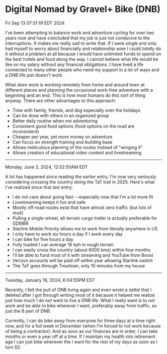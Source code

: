 # Digital Nomad by Gravel+ Bike (DNB)

Fri Sep 13 07:31:19 EDT 2024

I've been attempting to balance work and adventure cycling for over two years now and have concluded that my job is just not conducive to the interruptions. It makes me really sad to write that. If I were single and only had myself to worry about financially and relationship wise I could *totally* do it without a problem at all because I would have unlimited funds to spend on the best hotels and food along the way. I cannot believe what life would be like on my salary without any financial obligations. I have lived a life connected to many other people who need my support in a lot of ways and a DNB life just doesn't work.

What *does* work is working remotely from home and around town at different places and planning the occasional work-free adventure with a beginning and an end. This is how most humans do this sort of thing anyway. There are other advantages to this approach:

* Time with family, friends, and dog especially over the holidays
* Can be done with others in an organized group
* Better daily routine when not adventuring
* Consistent good food options (food options on the road are inconsistent)
* Cheaper per year, yet more money on adventure
* Can focus on strength training and building base
* Allows meticulous planning of the routes instead of "winging it"
* Allows creation of educational video content and livestreaming

----

Monday, June 3, 2024, 12:52:50AM EDT

A lot has happened since reading the earlier entry. I'm now very seriously considering crossing the country doing the TaT trail in 2025. Here's what I've realized since that last entry:

* I do not care about going fast---especially now that I'm a lot more fit
* Livestreaming keeps it fun and safe
* Mostly off-road routes exist that have almost zero traffic (but lots of mud)
* Pulling a single-wheel, all-terrain cargo trailer is actually preferable for GDMBR
* Starlink Mobile Priority allows me to work from literally anywhere in US
* I only have to work six hours a day if I work every day
* I can bike for five hours a day
* Fully loaded I can average 16 kph in rough terrain
* I can easily cross the country (about 6000 kms) within four months
* I'll be able to fund most of it with streaming and YouTube from Boost
* Verizon accounts will be paid off within year allowing Starlink switch
* The TaT goes through Troutman, only 10 minutes from my house

----

Tuesday, January 16, 2024, 6:04:55PM EST

Recently, I felt the pull of DNB living again and even wrote a zettel that I deleted after I got through writing most of it because it helped me realize just how much I do *not* want to live a DNB life. What I really want is to *not work* and be able to bike wherever I want, preferably away from traffic, so just the B part of DNB.

Currently, I can do bike away from everyone for three days at a time right now, and for a full week in December (when I'm forced to not work because of being a contractor). And as soon as our finances are in order, I can take months or even a year off at a time. If I maintain my health into retirement age I can just bike wherever the I want for the rest of my days as soon as I turn 62.
